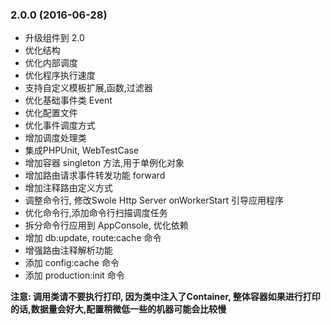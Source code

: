 ### 2.0.0 (2016-06-28)
 - 升级组件到 2.0
 - 优化结构
 - 优化内部调度
 - 优化程序执行速度
 - 支持自定义模板扩展,函数,过滤器
 - 优化基础事件类 Event
 - 优化配置文件
 - 优化事件调度方式
 - 增加调度处理类
 - 集成PHPUnit, WebTestCase
 - 增加容器 singleton 方法,用于单例化对象
 - 增加路由请求事件转发功能 forward
 - 增加注释路由定义方式
 - 调整命令行, 修改Swole Http Server onWorkerStart 引导应用程序
 - 优化命令行,添加命令行扫描调度任务
 - 拆分命令行应用到 AppConsole, 优化依赖
 - 增加 db:update, route:cache 命令
 - 增强路由注释解析功能
 - 添加 config:cache 命令
 - 添加 production:init 命令

**注意: 调用类请不要执行打印, 因为类中注入了Container, 整体容器如果进行打印的话,数据量会好大,配置稍微低一些的机器可能会比较慢**
